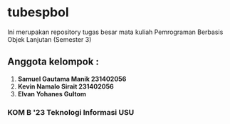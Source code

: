 # tubespbol
Ini merupakan repository tugas besar mata kuliah Pemrograman Berbasis Objek Lanjutan (Semester 3)

## Anggota kelompok :
1. **Samuel Gautama Manik 231402056**
2. **Kevin Namalo Sirait 231402056**
3. **Elvan Yohanes Gultom**

### KOM B '23 Teknologi Informasi USU